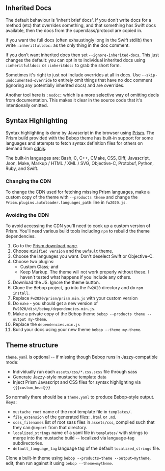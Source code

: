 ## Inherited Docs

The default behaviour is 'inherit brief docs'.  If you don't write docs
for a method (etc) that overrides something, and that something has Swift
docs available, then the docs from the superclass/protocol are copied in.

If you want the full docs (often exhaustingly long in the Swift stdlib)
then write `:inheritfulldoc:` as the only thing in the doc comment.

If you don't want inherited docs then set `--ignore-inherited-docs`.  This
just changes the default: you can opt in to individual inherited docs using
`:inheritfulldoc:` or `:inheritdoc:` to grab the short form.

Sometimes it's right to just not include overrides at all in docs.  Use
`--skip-undocumented-override` to entirely omit things that have no doc
comment (ignoring any potentially inherited docs) and are overrides.

Another tool here is `:nodoc:` which is a more selective way of omitting decls
from documentation.  This makes it clear in the source code that it's
intentionally omitted.

## Syntax Highlighting

Syntax highlighting is done by Javascript in the browser using
[Prism](https://prismjs.com).  The Prism build provided with the Bebop theme has
built-in support for some languages and attempts to fetch syntax definition
files for others on demand from [cdnjs](https://cdnjs.com).

The built-in languages are: Bash, C, C++, CMake, CSS, Diff, Javascript, Json,
Make, Markup / HTML / XML / SVG, Objective-C, Protobuf, Python, Ruby, and Swift.

### Changing the CDN

To change the CDN used for fetching missing Prism languages, make a custom
copy of the theme with `--products theme` and change the
`Prism.plugins.autoloader.languages_path` line in `fw2020.js`.

### Avoiding the CDN

To avoid accessing the CDN you'll need to cook up a custom version of Prism.
You'll need various build tools including `npm` to rebuild the theme dependencies.

1. Go to the [Prism download page](https://prismjs.com/download.html).
2. Choose `Minified version` and the `Default` theme.
3. Choose the languages you want.  Don't deselect Swift or Objective-C.
4. Choose two plugins:
    * Custom Class; and
    * Keep Markup.
   The theme will not work properly without these.  I haven't tested what
   happens if you include any others.
5. Download the JS.  Ignore the theme button.
6. Clone the Bebop project, go into the `Fw2020` directory and do `npm install`.
7. Replace `Fw2020/prism/prism.min.js` with your custom version
8. Do `make` - you should get a new version of `Fw2020/dist/bebop/dependencies.min.js`.
9. Make a private copy of the Bebop theme `bebop --products theme --output my-theme`.
10. Replace the `dependencies.min.js` 
11. Build your docs using your new theme `bebop --theme my-theme`.

## Theme structure

`theme.yaml` is optional -- if missing though Bebop runs in Jazzy-compatible mode:
* Individually run each `assets/css/*.css.scss` file through sass
* Generate Jazzy-style mustache template data
* Inject Prism Javascript and CSS files for syntax highlighting via `{{{custom_head}}}`

So normally there should be a `theme.yaml` to produce Bebop-style output.  Keys:
* `mustache_root` name of the root template file in `templates/`.
* `file_extension` of the generated files: `.html` or `.md`.
* `scss_filenames` list of root sass files in `assets/css`, compiled such that
  they can `@import` from that directory.
* `localized_strings` name of a yaml file in `templates/` with strings to merge
  into the mustache build -- localized via language-tag subdirectories.
* `default_language_tag` language tag of the default `localized_strings` file.

Clone a built-in theme using `bebop --products=theme --output=mytheme`, edit, then
run against it using `bebop --theme=mytheme`.
